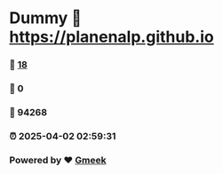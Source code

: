 # Dummy :link: https://planenalp.github.io 
### :page_facing_up: [18](https://planenalp.github.io/tag.html) 
### :speech_balloon: 0 
### :hibiscus: 94268 
### :alarm_clock: 2025-04-02 02:59:31 
### Powered by :heart: [Gmeek](https://github.com/Meekdai/Gmeek)
